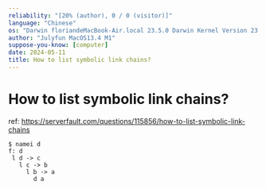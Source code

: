 ```yaml
---
reliability: "[20% (author), 0 / 0 (visitor)]"
language: "Chinese"
os: "Darwin floriandeMacBook-Air.local 23.5.0 Darwin Kernel Version 23.5.0: Wed May  1 20:16:51 PDT 2024; root:xnu-10063.121.3~5/RELEASE_ARM64_T8103 arm64"
author: "Julyfun MacOS13.4 M1"
suppose-you-know: [computer]
date: 2024-05-11
title: How to list symbolic link chains?
---
```


# How to list symbolic link chains?

ref: https://serverfault.com/questions/115856/how-to-list-symbolic-link-chains

```
$ namei d
f: d
 l d -> c
   l c -> b
     l b -> a
       d a
```

